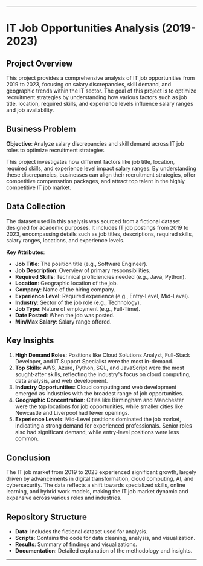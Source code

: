 

---

# IT Job Opportunities Analysis (2019-2023)

## Project Overview

This project provides a comprehensive analysis of IT job opportunities from 2019 to 2023, focusing on salary discrepancies, skill demand, and geographic trends within the IT sector. The goal of this project is to optimize recruitment strategies by understanding how various factors such as job title, location, required skills, and experience levels influence salary ranges and job availability.

## Business Problem

**Objective**: Analyze salary discrepancies and skill demand across IT job roles to optimize recruitment strategies.

This project investigates how different factors like job title, location, required skills, and experience level impact salary ranges. By understanding these discrepancies, businesses can align their recruitment strategies, offer competitive compensation packages, and attract top talent in the highly competitive IT job market.

## Data Collection

The dataset used in this analysis was sourced from a fictional dataset designed for academic purposes. It includes IT job postings from 2019 to 2023, encompassing details such as job titles, descriptions, required skills, salary ranges, locations, and experience levels.

**Key Attributes**:
- **Job Title**: The position title (e.g., Software Engineer).
- **Job Description**: Overview of primary responsibilities.
- **Required Skills**: Technical proficiencies needed (e.g., Java, Python).
- **Location**: Geographic location of the job.
- **Company**: Name of the hiring company.
- **Experience Level**: Required experience (e.g., Entry-Level, Mid-Level).
- **Industry**: Sector of the job role (e.g., Technology).
- **Job Type**: Nature of employment (e.g., Full-Time).
- **Date Posted**: When the job was posted.
- **Min/Max Salary**: Salary range offered.

## Key Insights

1. **High Demand Roles**: Positions like Cloud Solutions Analyst, Full-Stack Developer, and IT Support Specialist were the most in-demand.
2. **Top Skills**: AWS, Azure, Python, SQL, and JavaScript were the most sought-after skills, reflecting the industry's focus on cloud computing, data analysis, and web development.
3. **Industry Opportunities**: Cloud computing and web development emerged as industries with the broadest range of job opportunities.
4. **Geographic Concentration**: Cities like Birmingham and Manchester were the top locations for job opportunities, while smaller cities like Newcastle and Liverpool had fewer openings.
5. **Experience Levels**: Mid-Level positions dominated the job market, indicating a strong demand for experienced professionals. Senior roles also had significant demand, while entry-level positions were less common.

## Conclusion

The IT job market from 2019 to 2023 experienced significant growth, largely driven by advancements in digital transformation, cloud computing, AI, and cybersecurity. The data reflects a shift towards specialized skills, online learning, and hybrid work models, making the IT job market dynamic and expansive across various roles and industries.

## Repository Structure

- **Data**: Includes the fictional dataset used for analysis.
- **Scripts**: Contains the code for data cleaning, analysis, and visualization.
- **Results**: Summary of findings and visualizations.
- **Documentation**: Detailed explanation of the methodology and insights.

---


